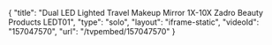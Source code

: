 {
    "title": "Dual LED Lighted Travel Makeup Mirror 1X-10X Zadro Beauty Products LEDT01",
    "type": "solo",
    "layout": "iframe-static",
    "videoId": "157047570",
    "url": "\/tvpembed\/157047570"
}